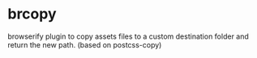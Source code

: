 # brcopy
browserify plugin to copy assets files to a custom destination folder and return the new path. (based on postcss-copy)
